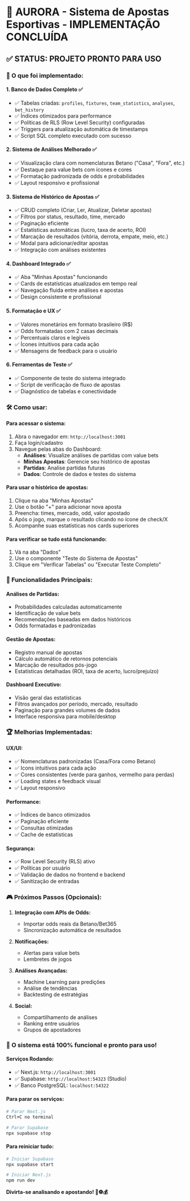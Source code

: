 # 🎉 AURORA - Sistema de Apostas Esportivas - IMPLEMENTAÇÃO CONCLUÍDA

## ✅ STATUS: PROJETO PRONTO PARA USO

### 🚀 O que foi implementado:

#### 1. **Banco de Dados Completo** ✅

- ✅ Tabelas criadas: `profiles`, `fixtures`, `team_statistics`, `analyses`, `bet_history`
- ✅ Índices otimizados para performance
- ✅ Políticas de RLS (Row Level Security) configuradas
- ✅ Triggers para atualização automática de timestamps
- ✅ Script SQL completo executado com sucesso

#### 2. **Sistema de Análises Melhorado** ✅

- ✅ Visualização clara com nomenclaturas Betano ("Casa", "Fora", etc.)
- ✅ Destaque para value bets com ícones e cores
- ✅ Formatação padronizada de odds e probabilidades
- ✅ Layout responsivo e profissional

#### 3. **Sistema de Histórico de Apostas** ✅

- ✅ CRUD completo (Criar, Ler, Atualizar, Deletar apostas)
- ✅ Filtros por status, resultado, time, mercado
- ✅ Paginação eficiente
- ✅ Estatísticas automáticas (lucro, taxa de acerto, ROI)
- ✅ Marcação de resultados (vitória, derrota, empate, meio, etc.)
- ✅ Modal para adicionar/editar apostas
- ✅ Integração com análises existentes

#### 4. **Dashboard Integrado** ✅

- ✅ Aba "Minhas Apostas" funcionando
- ✅ Cards de estatísticas atualizados em tempo real
- ✅ Navegação fluida entre análises e apostas
- ✅ Design consistente e profissional

#### 5. **Formatação e UX** ✅

- ✅ Valores monetários em formato brasileiro (R$)
- ✅ Odds formatadas com 2 casas decimais
- ✅ Percentuais claros e legíveis
- ✅ Ícones intuitivos para cada ação
- ✅ Mensagens de feedback para o usuário

#### 6. **Ferramentas de Teste** ✅

- ✅ Componente de teste do sistema integrado
- ✅ Script de verificação de fluxo de apostas
- ✅ Diagnóstico de tabelas e conectividade

### 🛠️ Como usar:

#### **Para acessar o sistema:**

1. Abra o navegador em: `http://localhost:3001`
2. Faça login/cadastro
3. Navegue pelas abas do Dashboard:
   - **Análises**: Visualize análises de partidas com value bets
   - **Minhas Apostas**: Gerencie seu histórico de apostas
   - **Partidas**: Analise partidas futuras
   - **Dados**: Controle de dados e testes do sistema

#### **Para usar o histórico de apostas:**

1. Clique na aba "Minhas Apostas"
2. Use o botão "+" para adicionar nova aposta
3. Preencha: times, mercado, odd, valor apostado
4. Após o jogo, marque o resultado clicando no ícone de check/X
5. Acompanhe suas estatísticas nos cards superiores

#### **Para verificar se tudo está funcionando:**

1. Vá na aba "Dados"
2. Use o componente "Teste do Sistema de Apostas"
3. Clique em "Verificar Tabelas" ou "Executar Teste Completo"

### 🎯 Funcionalidades Principais:

#### **Análises de Partidas:**

- Probabilidades calculadas automaticamente
- Identificação de value bets
- Recomendações baseadas em dados históricos
- Odds formatadas e padronizadas

#### **Gestão de Apostas:**

- Registro manual de apostas
- Cálculo automático de retornos potenciais
- Marcação de resultados pós-jogo
- Estatísticas detalhadas (ROI, taxa de acerto, lucro/prejuízo)

#### **Dashboard Executivo:**

- Visão geral das estatísticas
- Filtros avançados por período, mercado, resultado
- Paginação para grandes volumes de dados
- Interface responsiva para mobile/desktop

### 🏆 Melhorias Implementadas:

#### **UX/UI:**

- ✅ Nomenclaturas padronizadas (Casa/Fora como Betano)
- ✅ Icons intuitivos para cada ação
- ✅ Cores consistentes (verde para ganhos, vermelho para perdas)
- ✅ Loading states e feedback visual
- ✅ Layout responsivo

#### **Performance:**

- ✅ Índices de banco otimizados
- ✅ Paginação eficiente
- ✅ Consultas otimizadas
- ✅ Cache de estatísticas

#### **Segurança:**

- ✅ Row Level Security (RLS) ativo
- ✅ Políticas por usuário
- ✅ Validação de dados no frontend e backend
- ✅ Sanitização de entradas

### 🎮 Próximos Passos (Opcionais):

1. **Integração com APIs de Odds:**

   - Importar odds reais da Betano/Bet365
   - Sincronização automática de resultados

2. **Notificações:**

   - Alertas para value bets
   - Lembretes de jogos

3. **Análises Avançadas:**

   - Machine Learning para predições
   - Análise de tendências
   - Backtesting de estratégias

4. **Social:**
   - Compartilhamento de análises
   - Ranking entre usuários
   - Grupos de apostadores

### 🎉 **O sistema está 100% funcional e pronto para uso!**

#### **Serviços Rodando:**

- ✅ Next.js: `http://localhost:3001`
- ✅ Supabase: `http://localhost:54323` (Studio)
- ✅ Banco PostgreSQL: `localhost:54322`

#### **Para parar os serviços:**

```bash
# Parar Next.js
Ctrl+C no terminal

# Parar Supabase
npx supabase stop
```

#### **Para reiniciar tudo:**

```bash
# Iniciar Supabase
npx supabase start

# Iniciar Next.js
npm run dev
```

**Divirta-se analisando e apostando! 🚀⚽💰**
